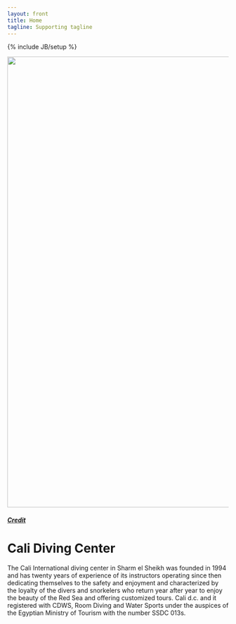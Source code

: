 ```yaml
---
layout: front
title: Home
tagline: Supporting tagline
---
```

{% include JB/setup %}

<a href="https://www.flickr.com/photos/calidiving/16596864386/" title="View photo on Flickr" target="_blank"><img src="https://live.staticflickr.com/8576/16596864386_955708dcf2_b_d.jpg" style="width: 1024px;"></a><br />
<h5><a href="https://www.flickr.com/photos/calidiving/" title="View user on Flickr" target="_blank">Credit</a></h5>

# Cali Diving Center

The Cali International diving center in Sharm el Sheikh was founded in 1994 and has twenty years of experience of its instructors operating
since then dedicating themselves to the safety and enjoyment and characterized by the loyalty of the divers and snorkelers who
return year after year to enjoy the beauty of the Red Sea and offering customized tours. Cali d.c. and it registered with
CDWS, Room Diving and Water Sports under the auspices of the Egyptian Ministry of Tourism with the number SSDC 013s.
